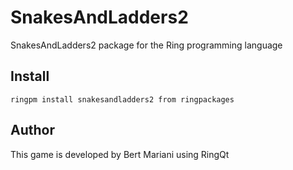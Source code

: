 # SnakesAndLadders2

SnakesAndLadders2 package for the Ring programming language

## Install

	ringpm install snakesandladders2 from ringpackages

## Author

This game is developed by Bert Mariani using RingQt